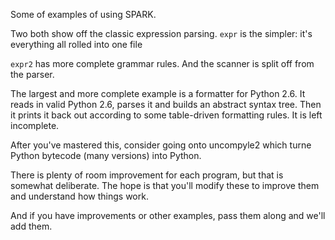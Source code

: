 Some of examples of using SPARK.

Two both show off the classic expression parsing. `expr` is the simpler:
it's everything all rolled into one file

`expr2` has more complete grammar rules. And the scanner is split off
from the parser.

The largest and more complete example is a formatter for Python
2.6. It reads in valid Python 2.6, parses it and builds an abstract
syntax tree. Then it prints it back out according to some table-driven
formatting rules. It is left incomplete.

After you've mastered this, consider going onto uncompyle2 which
turne Python bytecode (many versions) into Python.

There is plenty of room improvement for each program, but that is
somewhat deliberate. The hope is that you'll modify these to
improve them and understand how things work.

And if you have improvements or other examples, pass them along and
we'll add them.
